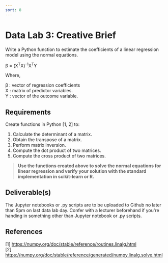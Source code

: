 ```yaml
---
sort: 8
---
```


# Data Lab 3: Creative Brief

Write a Python function to estimate the coefficients of a linear regression model using the normal equations.

&beta; = (X<sup>T</sup>X)<sup>-1</sup>X<sup>T</sup>Y

Where,

&beta; : vector of regression coefficients <br>
X : matrix of predictor variables. <br>
Y : vector of the outcome variable. <br>


## Requirements

Create functions in Python [1, 2] to:

1. Calculate the determinant of a matrix.
2. Obtain the transpose of a matrix.
3. Perform matrix inversion.
4. Compute the dot product of two matrices.
5. Compute the cross product of two matrices.


> **Use the functions created above to solve the normal equations for linear regression and verify your solution with the standard implementation in scikit-learn or R.**

## Deliverable(s)

The Jupyter notebooks or .py scripts are to be uploaded to Github no later than 5pm on last data lab day. Confer with a lecturer beforehand if you're handing in something other than Jupyter notebook or .py scripts.

## References
<a id="1">[1]</a>
<https://numpy.org/doc/stable/reference/routines.linalg.html>
<br>
<a id="2">[2]</a>
<https://numpy.org/doc/stable/reference/generated/numpy.linalg.solve.html>
<br>
